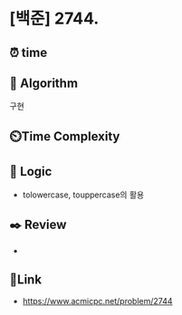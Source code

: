 # [백준] 2744.
 
## ⏰  **time**


## :pushpin: **Algorithm**
구현

## ⏲️**Time Complexity**


## :round_pushpin: **Logic**
-  tolowercase, touppercase의 활용

## :black_nib: **Review**
- 

## 📡**Link**
- https://www.acmicpc.net/problem/2744
